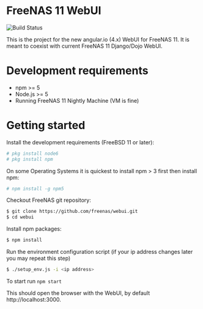 FreeNAS 11 WebUI
================
![Build Status][buildimage]

[buildimage]: https://builds.ixsystems.com/jenkins/job/FreeNAS-WebUI-CI/badge/icon "Build Status"


This is the project for the new angular.io (4.x) WebUI for FreeNAS 11. It is meant to coexist with current FreeNAS 11 Django/Dojo WebUI.

# Development requirements

  - npm >= 5
  - Node.js >= 5
  - Running FreeNAS 11 Nightly Machine (VM is fine)


# Getting started

Install the development requirements (FreeBSD 11 or later):

```sh
# pkg install node6
# pkg install npm
```

On some Operating Systems it is quickest to install npm > 3 first then install npm:

```sh
# npm install -g npm5
```

Checkout FreeNAS git repository:

```sh
$ git clone https://github.com/freenas/webui.git
$ cd webui
```

Install npm packages:

```sh
$ npm install
```

Run the environment configuration script
(if your ip address changes later you may repeat this step)

```sh
$ ./setup_env.js -i <ip address>
```

To start run
```npm start```

This should open the browser with the WebUI, by default http://localhost:3000.
